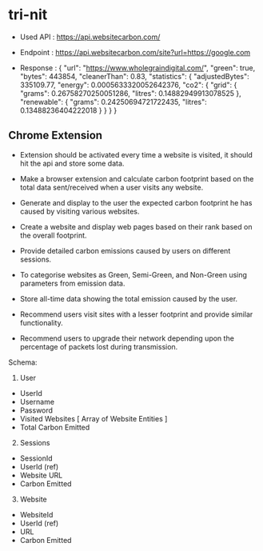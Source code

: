 # tri-nit

- Used API : https://api.websitecarbon.com/

- Endpoint :
https://api.websitecarbon.com/site?url=https://google.com

- Response : 
{
    "url": "https://www.wholegraindigital.com/",
    "green": true,
    "bytes": 443854,
    "cleanerThan": 0.83,
    "statistics": {
        "adjustedBytes": 335109.77,
        "energy": 0.0005633320052642376,
        "co2": {
            "grid": {
                "grams": 0.26758270250051286,
                "litres": 0.14882949913078525
            },
            "renewable": {
                "grams": 0.24250694721722435,
                "litres": 0.13488236404222018
            }
        }
    }
}



## Chrome Extension

- Extension should be activated every time a website is visited, it should hit the api and store some data.



- Make a browser extension and calculate carbon footprint based on the total data sent/received when a user visits any website.
- Generate and display to the user the expected carbon footprint he has caused by visiting various websites. 
- Create a website and display web pages based on their rank based on the overall footprint.
- Provide detailed carbon emissions caused by users on different sessions.
- To categorise websites as Green, Semi-Green, and Non-Green using parameters from emission data.
- Store all-time data showing the total emission caused by the user. 
- Recommend users visit sites with a lesser footprint and provide similar functionality. 
- Recommend users to upgrade their network depending upon the percentage of packets lost during transmission.


Schema:

1. User
- UserId
- Username
- Password
- Visited Websites [ Array of Website Entities ]
- Total Carbon Emitted
2. Sessions
- SessionId
- UserId (ref)
- Website URL
- Carbon Emitted
3. Website
- WebsiteId
- UserId (ref)
- URL
- Carbon Emitted


